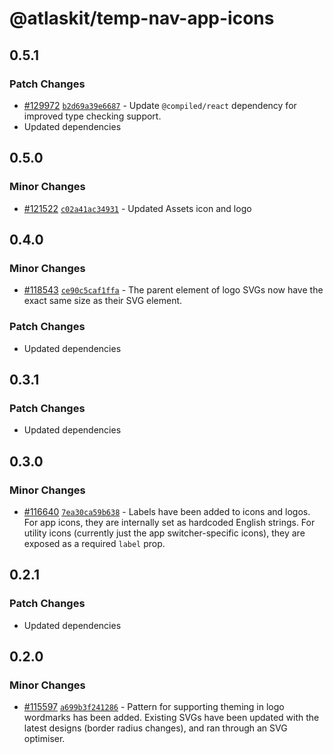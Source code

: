 # @atlaskit/temp-nav-app-icons

## 0.5.1

### Patch Changes

- [#129972](https://bitbucket.org/atlassian/atlassian-frontend-monorepo/pull-requests/129972)
  [`b2d69a39e6687`](https://bitbucket.org/atlassian/atlassian-frontend-monorepo/commits/b2d69a39e6687) -
  Update `@compiled/react` dependency for improved type checking support.
- Updated dependencies

## 0.5.0

### Minor Changes

- [#121522](https://bitbucket.org/atlassian/atlassian-frontend-monorepo/pull-requests/121522)
  [`c02a41ac34931`](https://bitbucket.org/atlassian/atlassian-frontend-monorepo/commits/c02a41ac34931) -
  Updated Assets icon and logo

## 0.4.0

### Minor Changes

- [#118543](https://bitbucket.org/atlassian/atlassian-frontend-monorepo/pull-requests/118543)
  [`ce90c5caf1ffa`](https://bitbucket.org/atlassian/atlassian-frontend-monorepo/commits/ce90c5caf1ffa) -
  The parent element of logo SVGs now have the exact same size as their SVG element.

### Patch Changes

- Updated dependencies

## 0.3.1

### Patch Changes

- Updated dependencies

## 0.3.0

### Minor Changes

- [#116640](https://stash.atlassian.com/projects/CONFCLOUD/repos/confluence-frontend/pull-requests/116640)
  [`7ea30ca59b638`](https://stash.atlassian.com/projects/CONFCLOUD/repos/confluence-frontend/commits/7ea30ca59b638) -
  Labels have been added to icons and logos. For app icons, they are internally set as hardcoded
  English strings. For utility icons (currently just the app switcher-specific icons), they are
  exposed as a required `label` prop.

## 0.2.1

### Patch Changes

- Updated dependencies

## 0.2.0

### Minor Changes

- [#115597](https://stash.atlassian.com/projects/CONFCLOUD/repos/confluence-frontend/pull-requests/115597)
  [`a699b3f241286`](https://stash.atlassian.com/projects/CONFCLOUD/repos/confluence-frontend/commits/a699b3f241286) -
  Pattern for supporting theming in logo wordmarks has been added. Existing SVGs have been updated
  with the latest designs (border radius changes), and ran through an SVG optimiser.
